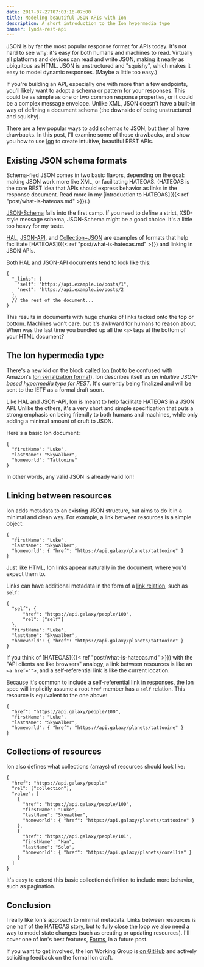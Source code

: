```yaml
---
date: 2017-07-27T07:03:16-07:00
title: Modeling beautiful JSON APIs with Ion
description: A short introduction to the Ion hypermedia type
banner: lynda-rest-api
---
```


JSON is by far the most popular response format for APIs today. It's not hard to see why: it's easy for both humans and machines to read. Virtually all platforms and devices can read and write JSON, making it nearly as ubiquitous as HTML. JSON is unstructured and "squishy", which makes it easy to model dynamic responses. (Maybe a little too easy.)

If you're building an API, especially one with more than a few endpoints, you'll likely want to adopt a schema or pattern for your responses. This could be as simple as one or two common response properties, or it could be a complex message envelope. Unlike XML, JSON doesn't have a built-in way of defining a document schema (the downside of being unstructured and squishy).

There are a few popular ways to add schemas to JSON, but they all have drawbacks. In this post, I'll examine some of those drawbacks, and show you how to use [Ion][ion-def] to create intuitive, beautiful REST APIs.

<!--more-->

## Existing JSON schema formats

Schema-fied JSON comes in two basic flavors, depending on the goal: making JSON work more like XML, or facilitating HATEOAS. (HATEOAS is the core REST idea that APIs should express behavior as links in the response document. Read more in my [introduction to HATEOAS]({{< ref "post/what-is-hateoas.md" >}}).)

[JSON-Schema][json-schema-def] falls into the first camp. If you need to define a strict, XSD-style message schema, JSON-Schema might be a good choice. It's a little too heavy for my taste.

[HAL][hal-def], [JSON-API][json-api-def], and [Collection+JSON][collection-json-def] are examples of formats that help facilitate [HATEOAS]({{< ref "post/what-is-hateoas.md" >}}) and linking in JSON APIs.

Both HAL and JSON-API documents tend to look like this:

```
{
  "_links": {
    "self": "https://api.example.io/posts/1",
    "next": "https://api.example.io/posts/2
  },
  // the rest of the document...
}
```

This results in documents with huge chunks of links tacked onto the top or bottom. Machines won't care, but it's awkward for humans to reason about. When was the last time you bundled up all the `<a>` tags at the bottom of your HTML document?

## The Ion hypermedia type

There's a new kid on the block called [Ion][ion-def] (not to be confused with Amazon's [Ion serialization format][amazon-ion-def]). Ion describes itself as _an intuitive JSON-based hypermedia type for REST_. It's currently being finalized and will be sent to the IETF as a formal draft soon.

Like HAL and JSON-API, Ion is meant to help facilitate HATEOAS in a JSON API. Unlike the others, it's a very short and simple specification that puts a strong emphasis on being friendly to both humans and machines, while only adding a minimal amount of cruft to JSON.

Here's a basic Ion document:

```
{
  "firstName": "Luke",
  "lastName": "Skywalker",
  "homeworld": "Tattooine"
}
```

In other words, any valid JSON is already valid Ion!

## Linking between resources

Ion adds metadata to an existing JSON structure, but aims to do it in a minimal and clean way. For example, a link between resources is a simple object:

```
{
  "firstName": "Luke",
  "lastName": "Skywalker",
  "homeworld": { "href": "https://api.galaxy/planets/tattooine" }
}
```

Just like HTML, Ion links appear naturally in the document, where you'd expect them to.

Links can have additional metadata in the form of a [link relation][link-relations], such as `self`:

```
{
  "self": {
      "href": "https://api.galaxy/people/100",
      "rel": ["self"]
  },
  "firstName": "Luke",
  "lastName": "Skywalker",
  "homeworld": { "href": "https://api.galaxy/planets/tattooine" }
}
```

If you think of [HATEOAS]({{< ref "post/what-is-hateoas.md" >}}) with the "API clients are like browsers" analogy, a link between resources is like an `<a href="">`, and a self-referential link is like the current location.

Because it's common to include a self-referential link in responses, the Ion spec will implicitly assume a root `href` member has a `self` relation. This resource is equivalent to the one above:

```
{
  "href": "https://api.galaxy/people/100",
  "firstName": "Luke",
  "lastName": "Skywalker",
  "homeworld": { "href": "https://api.galaxy/planets/tattooine" }
}
```


## Collections of resources

Ion also defines what collections (arrays) of resources should look like:

```
{
  "href": "https://api.galaxy/people"
  "rel": ["collection"],
  "value": [
    {
      "href": "https://api.galaxy/people/100",
      "firstName": "Luke",
      "lastName": "Skywalker",
      "homeworld": { "href": "https://api.galaxy/planets/tattooine" }
    },
    {
      "href": "https://api.galaxy/people/101",
      "firstName": "Han",
      "lastName": "Solo",
      "homeworld": { "href": "https://api.galaxy/planets/corellia" }
    }
  ]
}
```

It's easy to extend this basic collection definition to include more behavior, such as pagination.

## Conclusion

I really like Ion's approach to minimal metadata. Links between resources is one half of the HATEOAS story, but to fully close the loop we also need a way to model state changes (such as creating or updating resources). I'll cover one of Ion's best features, [Forms][ion-forms], in a future post.

If you want to get involved, the Ion Working Group is [on GitHub][ionwg-github] and actively soliciting feedback on the formal Ion draft.


[json-schema-def]: http://json-schema.org
[hal-def]: http://stateless.co/hal_specification.html
[json-api-def]: http://jsonapi.org/
[collection-json-def]: http://amundsen.com/media-types/collection/
[ion-def]: https://ionspec.org/
[amazon-ion-def]: https://amzn.github.io/ion-docs/index.html
[link-relations]: https://www.iana.org/assignments/link-relations/link-relations.xhtml#link-relations-1
[ion-forms]: https://ionspec.org/#forms
[ionwg-github]: https://github.com/ionwg/ion-doc/issues
